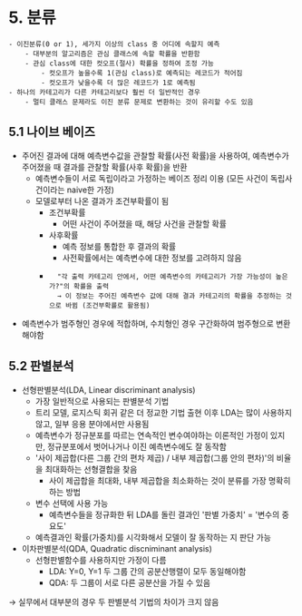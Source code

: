 # 5. 분류
```
- 이진분류(0 or 1), 세가지 이상의 class 중 어디에 속할지 예측
	- 대부분의 알고리즘은 관심 클래스에 속할 확률을 반환함
	- 관심 class에 대한 컷오프(절사) 확률을 정하여 조정 가능
		- 컷오프가 높을수록 1(관심 class)로 예측되는 레코드가 적어짐
		- 컷오프가 낮을수록 더 많은 레코드가 1로 예측됨
- 하나의 카테고리가 다른 카테고리보다 훨씬 더 일반적인 경우
	- 멀티 클래스 문제라도 이진 분류 문제로 변환하는 것이 유리할 수도 있음
```

## 5.1 나이브 베이즈
- 주어진 결과에 대해 예측변수값을 관찰할 확률(사전 확률)을 사용하여, 예측변수가 주어졌을 때 결과를 관찰할 확률(사후 확률)을 반환
 	- 예측변수들이 서로 독립이라고 가정하는 베이즈 정리 이용 (모든 사건이 독립사건이라는 naive한 가정)
	- 모델로부터 나온 결과가 조건부확률이 됨
		- 조건부확률
			- 어떤 사건이 주어졌을 때, 해당 사건을 관찰할 확률
		- 사후확률
			- 예측 정보를 통합한 후 결과의 확률
			- 사전확률에서는 예측변수에 대한 정보를 고려하지 않음
		- ```
		    "각 출력 카테고리 안에서, 어떤 예측변수의 카테고리가 가장 가능성이 높은가?"의 확률을 출력
		    → 이 정보는 주어진 예측변수 값에 대해 결과 카테고리의 확률을 추정하는 것으로 바뀜 (조건부확률로 활용됨)
		  ```
- 예측변수가 범주형인 경우에 적합하며, 수치형인 경우 구간화하여 범주형으로 변환해야함

## 5.2 판별분석
- 선형판별분석(LDA, Linear discriminant analysis)
	- 가장 일반적으로 사용되는 판별분석 기법
	- 트리 모델, 로지스틱 회귀 같은 더 정교한 기법 출현 이후 LDA는 많이 사용하지 않고, 일부 응용 분야에서만 사용됨
	- 예측변수가 정규분포를 따르는 연속적인 변수여야하는 이론적인 가정이 있지만, 정규분포에서 벗어나거나 이진 예측변수에도 잘 동작함
	- '사이 제곱합(다른 그룹 간의 편차 제곱) / 내부 제곱합(그룹 안의 편차)'의 비율을 최대화하는 선형결합을 찾음
		- 사이 제곱합을 최대화, 내부 제곱합을 최소화하는 것이 분류를 가장 명확히 하는 방법
	- 변수 선택에 사용 가능
		- 예측변수들을 정규화한 뒤 LDA를 돌린 결과인 '판별 가중치' = '변수의 중요도'
	- 예측결과인 확률(가중치)를 시각화해서 모델이 잘 동작하는 지 판단 가능
- 이차판별분석(QDA, Quadratic discniminant analysis)
	- 선형판별함수를 사용하지만 가정이 다름
		- LDA: Y=0, Y=1 두 그룹 간의 공분산행렬이 모두 동일해야함
		- QDA: 두 그룹이 서로 다른 공분산을 가질 수 있음

→ 실무에서 대부분의 경우 두 판별분석 기법의 차이가 크지 않음 

